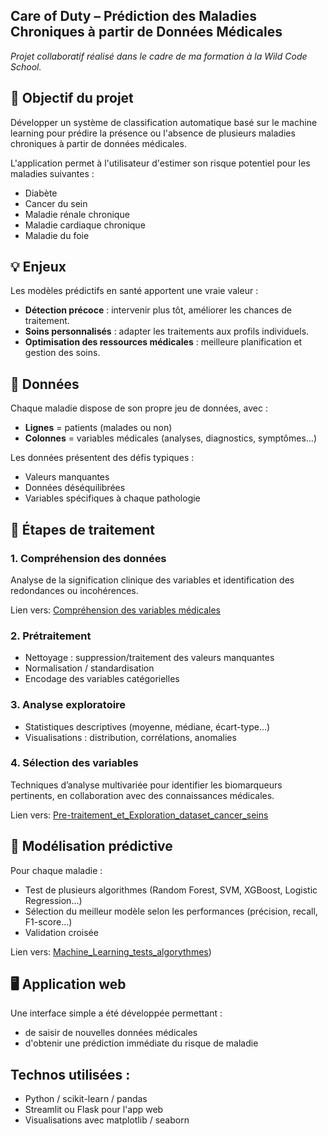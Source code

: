 
## Care of Duty – Prédiction des Maladies Chroniques à partir de Données Médicales
*Projet collaboratif réalisé dans le cadre de ma formation à la Wild Code School.*

## 🎯 Objectif du projet

Développer un système de classification automatique basé sur le machine learning pour prédire la présence ou l'absence de plusieurs maladies chroniques à partir de données médicales.

L'application permet à l'utilisateur d'estimer son risque potentiel pour les maladies suivantes :
- Diabète
- Cancer du sein
- Maladie rénale chronique
- Maladie cardiaque chronique
- Maladie du foie

## 💡 Enjeux

Les modèles prédictifs en santé apportent une vraie valeur :
- **Détection précoce** : intervenir plus tôt, améliorer les chances de traitement.
- **Soins personnalisés** : adapter les traitements aux profils individuels.
- **Optimisation des ressources médicales** : meilleure planification et gestion des soins.

## 🧪 Données
Chaque maladie dispose de son propre jeu de données, avec :
- **Lignes** = patients (malades ou non)
- **Colonnes** = variables médicales (analyses, diagnostics, symptômes…)

Les données présentent des défis typiques :
- Valeurs manquantes
- Données déséquilibrées
- Variables spécifiques à chaque pathologie

## 🔧 Étapes de traitement

### 1. Compréhension des données
Analyse de la signification clinique des variables et identification des redondances ou incohérences.

Lien vers: [Compréhension des variables médicales](https://github.com/ViktoryiaKM/Modele_predictif_pour_maladies_chroniques_avec_Python/blob/main/variables_Caracteristiques_prediction_cancer_sein.pdf)

### 2. Prétraitement
- Nettoyage : suppression/traitement des valeurs manquantes
- Normalisation / standardisation
- Encodage des variables catégorielles

### 3. Analyse exploratoire
- Statistiques descriptives (moyenne, médiane, écart-type…)
- Visualisations : distribution, corrélations, anomalies

### 4. Sélection des variables
Techniques d’analyse multivariée pour identifier les biomarqueurs pertinents, en collaboration avec des connaissances médicales.

Lien vers: [Pre-traitement_et_Exploration_dataset_cancer_seins](https://github.com/ViktoryiaKM/Modele_predictif_pour_maladies_chroniques_avec_Python/blob/main/Projet3_01_Pre-traitement_et_Exploration_dataset_cancer_seins.ipynb)

## 🤖 Modélisation prédictive

Pour chaque maladie :
- Test de plusieurs algorithmes (Random Forest, SVM, XGBoost, Logistic Regression…)
- Sélection du meilleur modèle selon les performances (précision, recall, F1-score…)
- Validation croisée

Lien vers: [Machine_Learning_tests_algorythmes](https://github.com/ViktoryiaKM/Modele_predictif_pour_maladies_chroniques_avec_Python/blob/main/Projet3_02_Machine_Learning.ipynb))

## 🖥️ Application web

Une interface simple a été développée permettant :
- de saisir de nouvelles données médicales
- d'obtenir une prédiction immédiate du risque de maladie

## Technos utilisées :
- Python / scikit-learn / pandas
- Streamlit ou Flask pour l'app web
- Visualisations avec matplotlib / seaborn
